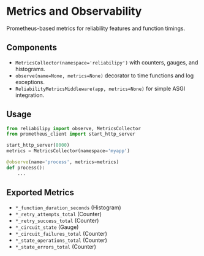 # Metrics and Observability

Prometheus-based metrics for reliability features and function timings.

## Components

- `MetricsCollector(namespace='reliabilipy')` with counters, gauges, and histograms.
- `observe(name=None, metrics=None)` decorator to time functions and log exceptions.
- `ReliabilityMetricsMiddleware(app, metrics=None)` for simple ASGI integration.

## Usage

```python
from reliabilipy import observe, MetricsCollector
from prometheus_client import start_http_server

start_http_server(8000)
metrics = MetricsCollector(namespace='myapp')

@observe(name='process', metrics=metrics)
def process():
    ...
```

## Exported Metrics

- `*_function_duration_seconds` (Histogram)
- `*_retry_attempts_total` (Counter)
- `*_retry_success_total` (Counter)
- `*_circuit_state` (Gauge)
- `*_circuit_failures_total` (Counter)
- `*_state_operations_total` (Counter)
- `*_state_errors_total` (Counter)
